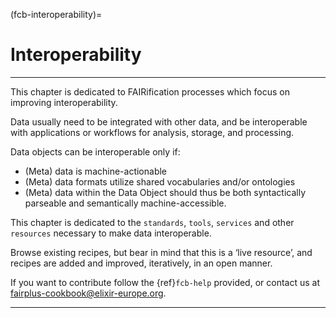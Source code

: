 (fcb-interoperability)=
# Interoperability

---

This chapter is dedicated to FAIRification processes which focus on improving interoperability.

Data usually need to be integrated with other data, and be interoperable with applications or workflows for analysis, storage, and processing.

Data objects can be interoperable only if:
- (Meta) data is machine-actionable
- (Meta) data formats utilize shared vocabularies and/or ontologies
- (Meta) data within the Data Object should thus be both syntactically parseable and semantically machine-accessible.

This chapter is dedicated to the `standards`, `tools`, `services` and other `resources` necessary to make data interoperable.

Browse existing recipes, but bear in mind that this is a ‘live resource’, and recipes are added and improved, iteratively, in an open manner.

If you want to contribute follow the {ref}`fcb-help` provided, or contact us at [fairplus-cookbook@elixir-europe.org](mailto:fairplus-cookbook@elixir-europe.org).

---


